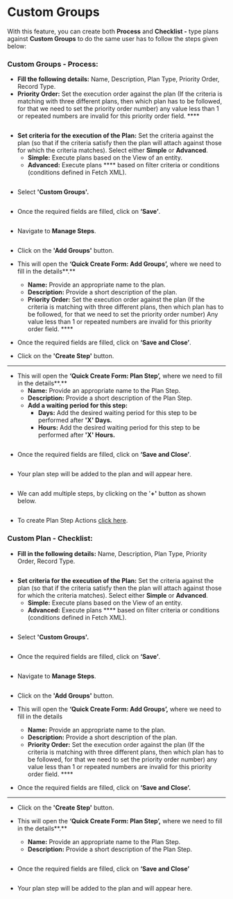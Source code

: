 # Custom Groups

With this feature, you can create both **Process** and **Checklist -** type plans against **Custom Groups** to do the same user has to follow the steps given below:

### **Custom Groups - Process:**

* **Fill the following details:** Name, Description, Plan Type, Priority Order, Record Type.
* **Priority Order:** Set the execution order against the plan (If the criteria is matching with three different plans, then which plan has to be followed, for that we need to set the priority order number) any value less than 1 or repeated numbers are invalid for this priority order field. ****&#x20;

<figure><img src="../../../../.gitbook/assets/Custom process_6.png" alt=""><figcaption></figcaption></figure>

* **Set criteria for the execution of the Plan:** Set the criteria against the plan (so that if the criteria satisfy then the plan will attach against those for which the criteria matches). Select either **Simple** or **Advanced**.
  * **Simple:** Execute plans based on the View of an entity.
  * **Advanced:** Execute plans **** based on filter criteria or conditions (conditions defined in Fetch XML).

<figure><img src="../../../../.gitbook/assets/Custom process_7.png" alt=""><figcaption></figcaption></figure>

* Select **'Custom Groups'.**

<figure><img src="../../../../.gitbook/assets/Custom process_8.png" alt=""><figcaption></figcaption></figure>

* Once the required fields are filled, click on **‘Save’**.

<figure><img src="../../../../.gitbook/assets/Custom process_9.png" alt=""><figcaption></figcaption></figure>

* Navigate to **Manage Steps**.

<figure><img src="../../../../.gitbook/assets/Custom process PLAN STEP_1.png" alt=""><figcaption></figcaption></figure>

* Click on the **'Add Groups'** button.



* This will open the **‘Quick Create Form: Add Groups’,** where we need to fill in the details**.**
  * **Name:** Provide an appropriate name to the plan.
  * **Description:** Provide a short description of the plan.
  * **Priority Order:** Set the execution order against the plan (If the criteria is matching with three different plans, then which plan has to be followed, for that we need to set the priority order number) Any value less than 1 or repeated numbers are invalid for this priority order field. ****&#x20;



* Once the required fields are filled, click on **‘Save and Close’**.



* Click on the **'Create Step'** button.

****

* This will open the **‘Quick Create Form: Plan Step’,** where we need to fill in  the details**.**
  * **Name:** Provide an appropriate name to the Plan Step.
  * **Description:** Provide a short description of the Plan Step.
  * **Add a waiting period for this step:**
    * **Days:** Add the desired waiting period for this step to be performed after **'X' Days.**
    * **Hours:** Add the desired waiting period for this step to be performed after **'X' Hours.**

<figure><img src="../../../../.gitbook/assets/Custom process PLAN STEP_3.png" alt=""><figcaption></figcaption></figure>

* Once the required fields are filled, click on **‘Save and Close’**.

<figure><img src="../../../../.gitbook/assets/Custom process PLAN STEP_4.png" alt=""><figcaption></figcaption></figure>

* Your plan step will be added to the plan and will appear here.

<figure><img src="../../../../.gitbook/assets/Custom process PLAN STEP_5.png" alt=""><figcaption></figcaption></figure>

* &#x20;We can add multiple steps, by clicking on the '**+'** button as shown below.&#x20;

<figure><img src="../../../../.gitbook/assets/Add Plan step part (1).png" alt=""><figcaption></figcaption></figure>

* To create Plan Step Actions [click here](https://docs.inogic.com/business-process-checklist/configuration/configuration-for-plans-process/plan-step-action).

### **Custom Plan - Checklist:**

* **Fill in the following details:** Name, Description, Plan Type, Priority Order, Record Type.

<figure><img src="../../../../.gitbook/assets/custom checklist plan_5.png" alt=""><figcaption></figcaption></figure>

* **Set criteria for the execution of the Plan:** Set the criteria against the plan (so that if the criteria satisfy then the plan will attach against those for which the criteria matches). Select either **Simple** or **Advanced**.
  * **Simple:** Execute plans based on the View of an entity.
  * **Advanced:** Execute plans **** based on filter criteria or conditions (conditions defined in Fetch XML).

<figure><img src="../../../../.gitbook/assets/custom checklist plan_6.png" alt=""><figcaption></figcaption></figure>

* Select **'Custom Groups'.**

<figure><img src="../../../../.gitbook/assets/custom checklist plan_7.png" alt=""><figcaption></figcaption></figure>

* Once the required fields are filled, click on **‘Save’**.

<figure><img src="../../../../.gitbook/assets/custom checklist plan_8.png" alt=""><figcaption></figcaption></figure>

* Navigate to **Manage Steps**.

<figure><img src="../../../../.gitbook/assets/custom checklist plan step_1.png" alt=""><figcaption></figcaption></figure>

* Click on the **'Add Groups'** button.



*   This will open the **‘Quick Create Form: Add Groups’,** where we need to fill in the details

    * **Name:** Provide an appropriate name to the plan.
    * **Description:** Provide a short description of the plan.
    * **Priority Order:** Set the execution order against the plan (If the criteria is matching with three different plans, then which plan has to be followed, for that we need to set the priority order number) any value less than 1 or repeated numbers are invalid for this priority order field. ****&#x20;


* Once the required fields are filled, click on **‘Save and Close’.**

****

* Click on the **'Create Step'** button.



* This will open the **‘Quick Create Form: Plan Step’,** where we need to fill in the details**.**
  * **Name:** Provide an appropriate name to the Plan Step.
  * **Description:** Provide a short description of the Plan Step.

<figure><img src="../../../../.gitbook/assets/custom checklist plan step_3 (1).png" alt=""><figcaption></figcaption></figure>

* Once the required fields are filled, click on **‘Save and Close’**

<figure><img src="../../../../.gitbook/assets/custom checklist plan step_4.png" alt=""><figcaption></figcaption></figure>

* Your plan step will be added to the plan and will appear here.

<figure><img src="../../../../.gitbook/assets/custom checklist plan step_5.png" alt=""><figcaption></figcaption></figure>
